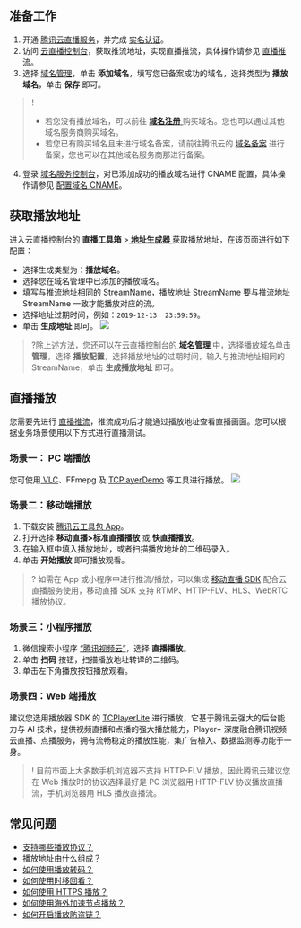 ## 准备工作
1. 开通 [腾讯云直播服务](https://console.cloud.tencent.com/live?from=product-banner-use-lvb)，并完成 [实名认证](https://cloud.tencent.com/document/product/378/3629)。
2. 访问 [云直播控制台](https://console.cloud.tencent.com/live/livestat)，获取推流地址，实现直播推流，具体操作请参见 [直播推流](https://cloud.tencent.com/document/product/267/32732)。
3. 选择 [域名管理](https://console.cloud.tencent.com/live/domainmanage)，单击 **添加域名**，填写您已备案成功的域名，选择类型为 **播放域名**，单击 **保存** 即可。
>!
>- 若您没有播放域名，可以前往 [ **域名注册** ](https://buy.cloud.tencent.com/domain?from=console) 购买域名。您也可以通过其他域名服务商购买域名。
>-  若您已有购买域名且未进行域名备案，请前往腾讯云的 [域名备案](https://cloud.tencent.com/product/ba) 进行备案，您也可以在其他域名服务商那进行备案。
>
4. 登录 [域名服务控制台](https://console.cloud.tencent.com/domain)，对已添加成功的播放域名进行 CNAME 配置，具体操作请参见 [配置域名 CNAME](https://cloud.tencent.com/document/product/267/19908)。

## 获取播放地址
进入云直播控制台的 **直播工具箱** >[ **地址生成器** ](https://console.cloud.tencent.com/live/addrgenerator/addrgenerator) 获取播放地址，在该页面进行如下配置：
-  选择生成类型为：**播放域名**。
- 选择您在域名管理中已添加的播放域名。
- 填写与推流地址相同的 StreamName，播放地址 StreamName 要与推流地址 StreamName 一致才能播放对应的流。
- 选择地址过期时间，例如：`2019-12-13  23:59:59`。
- 单击  **生成地址** 即可。
![](https://main.qcloudimg.com/raw/22849cdba8e95de22b9fbc2dbe6bf4eb.png)
>?除上述方法，您还可以在云直播控制台的[ **域名管理** ](https://console.cloud.tencent.com/live/domainmanage)中，选择播放域名单击 **管理**，选择 **播放配置**，选择播放地址的过期时间，输入与推流地址相同的 StreamName，单击 **生成播放地址** 即可。

## 直播播放
您需要先进行 [直播推流](https://cloud.tencent.com/document/product/267/32732)，推流成功后才能通过播放地址查看直播画面。您可以根据业务场景使用以下方式进行直播测试。

### 场景一： PC 端播放
您可使用[ VLC](https://cloud.tencent.com/document/product/267/32727)、FFmepg 及 [TCPlayerDemo](https://imgcache.qq.com/open/qcloud/video/player/demo/player.html)  等工具进行播放。
![](https://main.qcloudimg.com/raw/10aa7116cbfb227f28ef5e6cf850d02f.png)
### 场景二：移动端播放
1. 下载安装 [腾讯云工具包 App](https://cloud.tencent.com/document/product/454/6555#rtmpdemo)。
2. 打开选择 **移动直播>标准直播播放** 或 **快直播播放**。
3. 在输入框中填入播放地址，或者扫描播放地址的二维码录入。
4. 单击 **开始播放** 即可播放观看。

>? 如需在 App 或小程序中进行推流/播放，可以集成 [移动直播 SDK](https://cloud.tencent.com/product/mlvb) 配合云直播服务使用，移动直播 SDK 支持 RTMP、HTTP-FLV、HLS、WebRTC 播放协议。

### 场景三：小程序播放
1. 微信搜索小程序 [“腾讯视频云”](https://cloud.tencent.com/document/product/454/6555#.E5.B0.8F.E7.A8.8B.E5.BA.8F-demo)，选择 **直播播放**。
2. 单击 **扫码** 按钮，扫描播放地址转译的二维码。
3. 单击左下角播放按钮播放观看。

### 场景四：Web 端播放
建议您选用播放器 SDK 的 [TCPlayerLite](https://cloud.tencent.com/document/product/881/20207) 进行播放，它基于腾讯云强大的后台能力与 AI 技术，提供视频直播和点播的强大播放能力，Player+ 深度融合腾讯视频云直播、点播服务，拥有流畅稳定的播放性能，集广告植入、数据监测等功能于一身。
>! 目前市面上大多数手机浏览器不支持 HTTP-FLV 播放，因此腾讯云建议您在 Web 播放时的协议选择最好是 PC 浏览器用 HTTP-FLV 协议播放直播流，手机浏览器用 HLS 播放直播流。


## 常见问题
- [支持哪些播放协议？](https://cloud.tencent.com/document/product/267/7968#Que5)
- [播放地址由什么组成？](https://cloud.tencent.com/document/product/267/7968#Que6)
- [如何使用播放转码？](https://cloud.tencent.com/document/product/267/43123#que2)
- [如何使用时移回看？](https://cloud.tencent.com/document/product/267/43123#que3)
- [如何使用 HTTPS 播放？](https://cloud.tencent.com/document/product/267/43123#que4)
- [如何使用海外加速节点播放？](https://cloud.tencent.com/document/product/267/43123#que5)
- [如何开启播放防盗链？](https://cloud.tencent.com/document/product/267/43123#que6)

